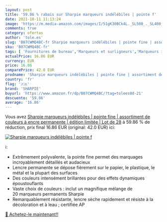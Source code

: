 ```yaml
---
layout: post
title: '59.86 % rabais sur Sharpie marqueurs indélébiles | pointe f'
date: 2021-10-11 11:13:24
image: 'https://m.media-amazon.com/images/I/51gK30BCk4L._SL500_._SL400_.jpg'
comments: true
category: ofertas
author: 'tole.es'
slug: 'B07CWMQ4BC-fr Sharpie marqueurs indélébiles | pointe fine | assortiment...'
sku: 'B07CWMQ4BC-fr'
tags: [ 'Fournitures de bureau','Marqueurs et surligneurs','Marqueurs indélébiles et stylos-marqueurs','sharpie','Écriture', ]
actualPrice: 16.86 EUR
currency: EUR
price: 16.86
comparePrice: 42.0 EUR
prodname: 'Sharpie marqueurs indélébiles | pointe fine | assortiment de couleurs à encre permanente | édition limitée | Lot de 28'
country: 'fr'
flag: '🇫🇷'
brand: 'SHARPIE'
buyurl: 'https://www.amazon.fr/dp/B07CWMQ4BC/?tag=tolees0d-21'
descuento: '59.86'
average: '16.86'
---
```


Vous avez [Sharpie marqueurs indélébiles | pointe fine | assortiment de couleurs à encre permanente | édition limitée | Lot de 28](https://www.amazon.fr/dp/B07CWMQ4BC/?tag=tolees0d-21)  à  59.86 % de réduction, prix final  16.86 EUR (original: 42.0 EUR) ici:

[![Sharpie marqueurs indélébiles | pointe f](https://m.media-amazon.com/images/I/51gK30BCk4L._SL500_._SL400_.jpg)](https://www.amazon.fr/dp/B07CWMQ4BC/?tag=tolees0d-21)

ℹ️:

- Extrêmement polyvalente, la pointe fine permet des marquages incroyablement détaillés et audacieux
- Lencre permanente se dépose fièrement sur le papier, le plastique, le métal et la plupart des surfaces
- Des couleurs intensément brillantes pour des effets dynamiques époustouflants
- Vaste choix de couleurs : inclut un magnifique mélange de 20 marqueurs permanents Sharpie
- Remarquablement résistante, lencre sèche rapidement et résiste à la décoloration et à leau ; certifiée AP

[🛒 Achetez-le maintenant!!](https://www.amazon.fr/dp/B07CWMQ4BC/?tag=tolees0d-21)
